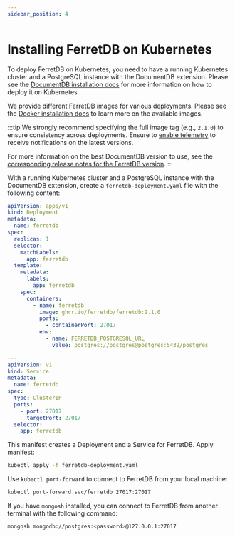 ```yaml
---
sidebar_position: 4
---
```


# Installing FerretDB on Kubernetes

To deploy FerretDB on Kubernetes, you need to have a running Kubernetes cluster and a PostgreSQL instance with the DocumentDB extension.
Please see the [DocumentDB installation docs](../documentdb/kubernetes.md) for more information on how to deploy it on Kubernetes.

We provide different FerretDB images for various deployments.
Please see the [Docker installation docs](docker.md) to learn more on the available images.

:::tip
We strongly recommend specifying the full image tag (e.g., `2.1.0`)
to ensure consistency across deployments.
Ensure to [enable telemetry](../../telemetry.md) to receive notifications on the latest versions.

For more information on the best DocumentDB version to use, see the [corresponding release notes for the FerretDB version](https://github.com/FerretDB/FerretDB/releases/).
:::

With a running Kubernetes cluster and a PostgreSQL instance with the DocumentDB extension, create a `ferretdb-deployment.yaml` file with the following content:

```yaml
apiVersion: apps/v1
kind: Deployment
metadata:
  name: ferretdb
spec:
  replicas: 1
  selector:
    matchLabels:
      app: ferretdb
  template:
    metadata:
      labels:
        app: ferretdb
    spec:
      containers:
        - name: ferretdb
          image: ghcr.io/ferretdb/ferretdb:2.1.0
          ports:
            - containerPort: 27017
          env:
            - name: FERRETDB_POSTGRESQL_URL
              value: postgres://postgres@postgres:5432/postgres

---
apiVersion: v1
kind: Service
metadata:
  name: ferretdb
spec:
  type: ClusterIP
  ports:
    - port: 27017
      targetPort: 27017
  selector:
    app: ferretdb
```

This manifest creates a Deployment and a Service for FerretDB.
Apply manifest:

```sh
kubectl apply -f ferretdb-deployment.yaml
```

Use `kubectl port-forward` to connect to FerretDB from your local machine:

```sh
kubectl port-forward svc/ferretdb 27017:27017
```

If you have `mongosh` installed, you can connect to FerretDB from another terminal with the following command:

```sh
mongosh mongodb://postgres:<password>@127.0.0.1:27017
```
